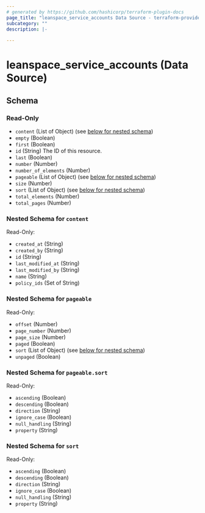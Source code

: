 ```yaml
---
# generated by https://github.com/hashicorp/terraform-plugin-docs
page_title: "leanspace_service_accounts Data Source - terraform-provider-leanspace"
subcategory: ""
description: |-
  
---
```


# leanspace_service_accounts (Data Source)





<!-- schema generated by tfplugindocs -->
## Schema

### Read-Only

- `content` (List of Object) (see [below for nested schema](#nestedatt--content))
- `empty` (Boolean)
- `first` (Boolean)
- `id` (String) The ID of this resource.
- `last` (Boolean)
- `number` (Number)
- `number_of_elements` (Number)
- `pageable` (List of Object) (see [below for nested schema](#nestedatt--pageable))
- `size` (Number)
- `sort` (List of Object) (see [below for nested schema](#nestedatt--sort))
- `total_elements` (Number)
- `total_pages` (Number)

<a id="nestedatt--content"></a>
### Nested Schema for `content`

Read-Only:

- `created_at` (String)
- `created_by` (String)
- `id` (String)
- `last_modified_at` (String)
- `last_modified_by` (String)
- `name` (String)
- `policy_ids` (Set of String)


<a id="nestedatt--pageable"></a>
### Nested Schema for `pageable`

Read-Only:

- `offset` (Number)
- `page_number` (Number)
- `page_size` (Number)
- `paged` (Boolean)
- `sort` (List of Object) (see [below for nested schema](#nestedobjatt--pageable--sort))
- `unpaged` (Boolean)

<a id="nestedobjatt--pageable--sort"></a>
### Nested Schema for `pageable.sort`

Read-Only:

- `ascending` (Boolean)
- `descending` (Boolean)
- `direction` (String)
- `ignore_case` (Boolean)
- `null_handling` (String)
- `property` (String)



<a id="nestedatt--sort"></a>
### Nested Schema for `sort`

Read-Only:

- `ascending` (Boolean)
- `descending` (Boolean)
- `direction` (String)
- `ignore_case` (Boolean)
- `null_handling` (String)
- `property` (String)


